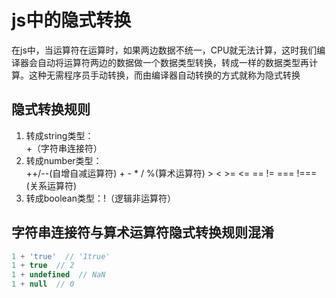 # js中的隐式转换

在js中，当运算符在运算时，如果两边数据不统一，CPU就无法计算，这时我们编译器会自动将运算符两边的数据做一个数据类型转换，转成一样的数据类型再计算。这种无需程序员手动转换，而由编译器自动转换的方式就称为隐式转换

## 隐式转换规则
1. 转成string类型： <br>
  +（字符串连接符） <br>
2. 转成number类型：<br>
	++/--(自增自减运算符) + - * / %(算术运算符) > < >= <= == != === !=== (关系运算符) <br>
3. 转成boolean类型：!（逻辑非运算符）

## 字符串连接符与算术运算符隐式转换规则混淆

```js
1 + 'true'  // '1true'
1 + true  // 2
1 + undefined  // NaN
1 + null  // 0
```